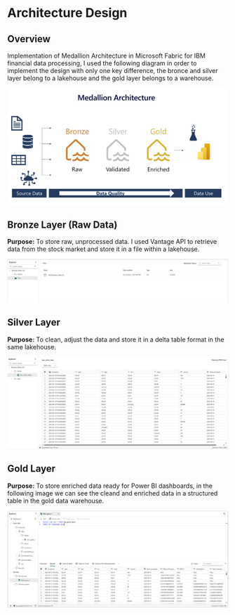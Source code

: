# Architecture Design

## Overview
Implementation of Medallion Architecture in Microsoft Fabric for IBM financial data processing, I used the following diagram in order to implement the design with only one key difference, the bronce and silver layer belong to a lakehouse and the gold layer belongs to a warehouse.

![](../Screenshots/architecture-diagram.png)

## Bronze Layer (Raw Data)
**Purpose:** To store raw, unprocessed data.
I used Vantage API to retrieve data from the stock market and store it in a file within a lakehouse.

![](../Screenshots/fileinLakehouse.png)

## Silver Layer
**Purpose:** To clean, adjust the data and store it in a delta table format in the same lakehouse.

![](../Screenshots/lakehouse-tables.png)

## Gold Layer
**Purpose:** To store enriched data ready for Power BI dashboards, in the following image we can see the cleand and enriched data in a structured table in the gold data warehouse.

![](../Screenshots/WH-Table.png)
